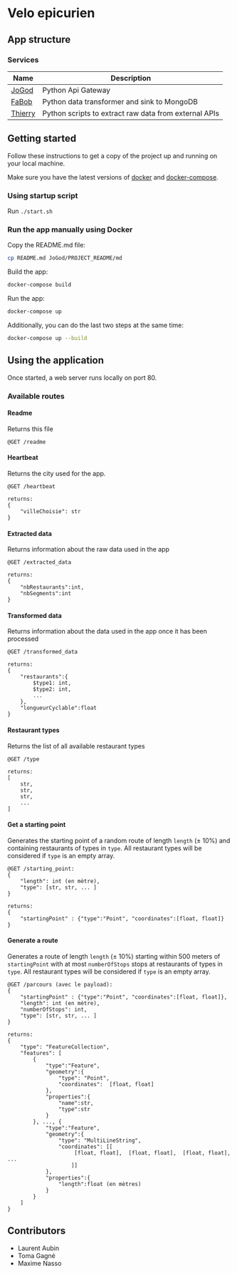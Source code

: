 # Velo epicurien

## App structure
### Services
| Name  | Description        |
|-------|-------------|
| [JoGod](JoGod) | Python Api Gateway |
| [FaBob](FaBob) | Python data transformer and sink to MongoDB |
| [Thierry](Thierry) | Python scripts to extract raw data from external APIs |

## Getting started
Follow these instructions to get a copy of the project up and running on your local machine.

Make sure you have the latest versions of [docker](https://docs.docker.com/get-docker/) and [docker-compose](https://docs.docker.com/compose/install/).

### Using startup script
Run `./start.sh`

### Run the app manually using Docker

Copy the README.md file:
```bash
cp README.md JoGod/PROJECT_README/md
```

Build the app:
```bash
docker-compose build
```

Run the app:
```bash
docker-compose up
```

Additionally, you can do the last two steps at the same time:
```bash
docker-compose up --build
```

## Using the application
Once started, a web server runs locally on port 80. 

### Available routes

#### Readme
Returns this file
```
@GET /readme
```

#### Heartbeat
Returns the city used for the app.
```
@GET /heartbeat

returns:
{
    "villeChoisie": str
}
```

#### Extracted data
Returns information about the raw data used in the app
```
@GET /extracted_data

returns:
{
    "nbRestaurants":int,
    "nbSegments":int
}
```

#### Transformed data
Returns information about the data used in the app once it has been processed
```
@GET /transformed_data

returns:
{
    "restaurants":{
        $type1: int,
        $type2: int,
        ...
    },
    "longueurCyclable":float
}
```

#### Restaurant types
Returns the list of all available restaurant types

```
@GET /type

returns:
[
    str,
    str,
    str,
    ...
]
```

#### Get a starting point
Generates the starting point of a random route of length `length` (± 10%) and containing restaurants of types in `type`. All restaurant types will be considered if `type` is an empty array.

```
@GET /starting_point:
{
    "length": int (en mètre),
    "type": [str, str, ... ]
}

returns:
{
    "startingPoint" : {"type":"Point", "coordinates":[float, float]}
}
```

#### Generate a route
Generates a route of length `length` (± 10%) starting within 500 meters of `startingPoint` with at most `numberOfStops` stops at restaurants of types in `type`. All restaurant types will be considered if `type` is an empty array. 

```
@GET /parcours (avec le payload):
{
    "startingPoint" : {"type":"Point", "coordinates":[float, float]},
    "length": int (en mètre),
    "numberOfStops": int,
    "type": [str, str, ... ]
}

returns:
{
    "type": "FeatureCollection",
    "features": [
        {
            "type":"Feature",
            "geometry":{
                "type": "Point",
                "coordinates":  [float, float]
            },
            "properties":{
                "name":str,
                "type":str
            }
        }, ..., {
            "type":"Feature",
            "geometry":{
                "type": "MultiLineString",
                "coordinates": [[
                     [float, float],  [float, float],  [float, float], ...
                    ]]
            },
            "properties":{
                "length":float (en mètres)
            }
        }
    ]
}
```

## Contributors
- Laurent Aubin
- Toma Gagné
- Maxime Nasso
